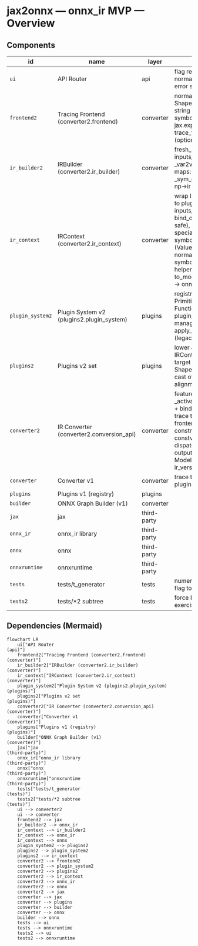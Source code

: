 # jax2onnx — onnx_ir MVP — Overview

## Components
| id | name | layer | owns | provides | depends_on |
|---|---|---|---|---|---|
| `ui` | API Router | api | flag resolution, input normalization pass-through, error surface | to_onnx: route to converter1/2 | converter2, converter |
| `frontend2` | Tracing Frontend (converter2.frontend) | converter | normalize inputs to ShapeDtypeStruct (supports string dims), create JAX symbolic dims via jax.export.symbolic_shape, trace_to_jaxpr wrapper (optional) | _normalize_inputs_for_tracing(default_float), trace_to_jaxpr(fn, inputs, input_params) | jax |
| `ir_builder2` | IRBuilder (converter2.ir_builder) | converter | fresh_name counters, collect inputs/outputs/nodes/initializers, _var2val mapping, symbol origin maps: _sym_origin, _sym_origin_str, dtype mapping np→ir | Value/Node construction primitives | onnx_ir, numpy |
| `ir_context` | IRContext (converter2.ir_context) | converter | wrap IRBuilder; expose builder to plugins, bind graph inputs/outputs, bind_const_for_var (Literal-safe), get_value_for_var (Literal special case; dtype alignment), symbolic dim origin tracking (Value, axis), shape normalization to ir.Shape with symbolic strings, cast_like helper (ONNX CastLike), to_model_proto via onnx_ir.save → onnx.load_model | fresh_name, add_input_for_invar, add_outputs_from_vars, get_symbolic_dim_origin, cast_like, to_model_proto | ir_builder2, onnx_ir, onnx, numpy |
| `plugin_system2` | Plugin System v2 (plugins2.plugin_system) | plugins | registry PLUGIN_REGISTRY2, PrimitiveLeafPlugin / FunctionPlugin base classes, plugin_binding() context manager, import_all_plugins(), apply_monkey_patches() (legacy compatibility) | lookup primitive → plugin, activate plugin worlds | plugins2 |
| `plugins2` | Plugins v2 set | plugins | lower JAX primitives using IRContext + onnx_ir, dynamic target shapes via Shape/Gather/Concat (no int-cast of symbols), dtype alignment via CastLike | jax.lax.add/mul/sub (elementwise), jax.lax.broadcast_in_dim (symbolic-aware), nnx.linear (no-bias + high-rank variants) | plugin_system2, ir_context |
| `converter2` | IR Converter (converter2.conversion_api) | converter | feature-flagged entrypoint, _activate_plugin_worlds (import + bindings + legacy patches), trace to ClosedJaxpr using frontend2 normalization, construct IRContext, bind constvars, walk jpr.eqns and dispatch to plugins2, finalize outputs and serialize ModelProto, ORT-safe ir_version pin (10) | to_onnx(fn, inputs, input_params, opset, enable_double_precision, ...) → ModelProto | frontend2, plugin_system2, plugins2, ir_context, onnx_ir, onnx, jax |
| `converter` | Converter v1 | converter | trace to Jaxpr, drive legacy plugins, finalize ModelProto | to_onnx: ModelProto | jax, plugins, builder, onnx |
| `plugins` | Plugins v1 (registry) | plugins |  | primitive → emitter |  |
| `builder` | ONNX Graph Builder (v1) | converter |  | value_info, nodes, opset, model | onnx |
| `jax` | jax | third-party |  | make_jaxpr, export.symbolic_shape |  |
| `onnx_ir` | onnx_ir library | third-party |  | IR builder |  |
| `onnx` | onnx | third-party |  | ModelProto, IR_VERSION |  |
| `onnxruntime` | onnxruntime | third-party |  | inference engine (ORT) |  |
| `tests` | tests/t_generator | tests | numeric validation (ORT), routes flag to API |  | ui, onnxruntime |
| `tests2` | tests/*2 subtree | tests | force IR path via conftest, exercise symbolic shapes |  | ui, onnxruntime |

## Dependencies (Mermaid)

```mermaid
flowchart LR
    ui["API Router
(api)"]
    frontend2["Tracing Frontend (converter2.frontend)
(converter)"]
    ir_builder2["IRBuilder (converter2.ir_builder)
(converter)"]
    ir_context["IRContext (converter2.ir_context)
(converter)"]
    plugin_system2["Plugin System v2 (plugins2.plugin_system)
(plugins)"]
    plugins2["Plugins v2 set
(plugins)"]
    converter2["IR Converter (converter2.conversion_api)
(converter)"]
    converter["Converter v1
(converter)"]
    plugins["Plugins v1 (registry)
(plugins)"]
    builder["ONNX Graph Builder (v1)
(converter)"]
    jax["jax
(third-party)"]
    onnx_ir["onnx_ir library
(third-party)"]
    onnx["onnx
(third-party)"]
    onnxruntime["onnxruntime
(third-party)"]
    tests["tests/t_generator
(tests)"]
    tests2["tests/*2 subtree
(tests)"]
    ui --> converter2
    ui --> converter
    frontend2 --> jax
    ir_builder2 --> onnx_ir
    ir_context --> ir_builder2
    ir_context --> onnx_ir
    ir_context --> onnx
    plugin_system2 --> plugins2
    plugins2 --> plugin_system2
    plugins2 --> ir_context
    converter2 --> frontend2
    converter2 --> plugin_system2
    converter2 --> plugins2
    converter2 --> ir_context
    converter2 --> onnx_ir
    converter2 --> onnx
    converter2 --> jax
    converter --> jax
    converter --> plugins
    converter --> builder
    converter --> onnx
    builder --> onnx
    tests --> ui
    tests --> onnxruntime
    tests2 --> ui
    tests2 --> onnxruntime
```
